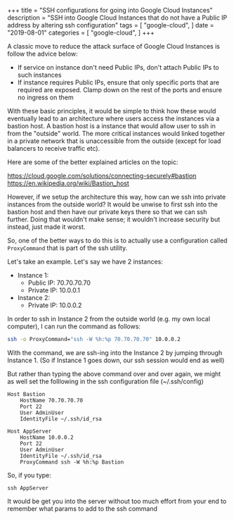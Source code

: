 +++
title = "SSH configurations for going into Google Cloud Instances"
description = "SSH into Google Cloud Instances that do not have a Public IP address by altering ssh configuration"
tags = [
    "google-cloud",
]
date = "2019-08-01"
categories = [
    "google-cloud",
]
+++

A classic move to reduce the attack surface of Google Cloud Instances is follow the advice below:

- If service on instance don't need Public IPs, don't attach Public IPs to such instances
- If instance requires Public IPs, ensure that only specific ports that are required are exposed. Clamp down on the rest of the ports and ensure no ingress on them

With these basic principles, it would be simple to think how these would eventually lead to an architecture where users access the instances via a bastion host. A bastion host is a instance that would allow user to ssh in from the "outside" world. The more critical instances would linked together in a private network that is unaccessible from the outside (except for load balancers to receive traffic etc).

Here are some of the better explained articles on the topic:

https://cloud.google.com/solutions/connecting-securely#bastion
https://en.wikipedia.org/wiki/Bastion_host

However, if we setup the architecture this way, how can we ssh into private instances from the outside world? It would be unwise to first ssh into the bastion host and then have our private keys there so that we can ssh further. Doing that wouldn't make sense; it wouldn't increase security but instead, just made it worst.

So, one of the better ways to do this is to actually use a configuration called `ProxyCommand` that is part of the ssh utility.

Let's take an example. Let's say we have 2 instances:

- Instance 1:
  - Public IP: 70.70.70.70
  - Private IP: 10.0.0.1
- Instance 2:
  - Private IP: 10.0.0.2

In order to ssh in Instance 2 from the outside world (e.g. my own local computer), I can run the command as follows:

```bash
ssh -o ProxyCommand="ssh -W %h:%p 70.70.70.70" 10.0.0.2
```

With the command, we are ssh-ing into the Instance 2 by jumping through Instance 1. (So if Instance 1 goes down, our ssh session would end as well)

But rather than typing the above command over and over again, we might as well set the folllowing in the ssh configuration file (~/.ssh/config)

```
Host Bastion
    HostName 70.70.70.70
    Port 22
    User AdminUser
    IdentityFile ~/.ssh/id_rsa

Host AppServer
    HostName 10.0.0.2
    Port 22
    User AdminUser
    IdentityFile ~/.ssh/id_rsa
    ProxyCommand ssh -W %h:%p Bastion
```

So, if you type:

```
ssh AppServer
```

It would be get you into the server without too much effort from your end to remember what params to add to the ssh command
